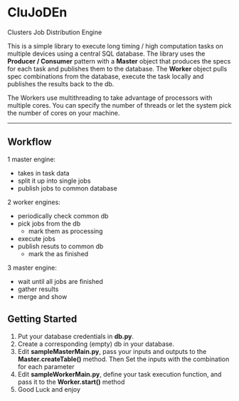 # CluJoDEn
Clusters Job Distribution Engine

This is a simple library to execute long timing / high computation tasks on multiple devices using a central SQL database. The library uses the __Producer / Consumer__ pattern with a **Master** object that produces the specs for each task and publishes them to the database. The **Worker** object pulls spec combinations from the database, execute the task locally and publishes the results back to the db.

The Workers use multithreading to take advantage of processors with multiple cores. You can specify the number of threads or let the system pick the number of cores on your machine.

---

## Workflow

1 master engine:
  - takes in task data
  - split it up into single jobs
  - publish jobs to common database

2 worker engines:
  - periodically check common db
  - pick jobs from the db
    - mark them as processing
  - execute jobs
  - publish resuts to common db
    - mark the as finished

3 master engine:
  - wait until all jobs are finished
  - gather results
  - merge and show

## Getting Started
1. Put your database credentials in __db.py__.
2. Create a corresponding (empty) db in your database.
3. Edit __sampleMasterMain.py__, pass your inputs and outputs to the **Master.createTable()** method. Then Set the inputs with the combination for each parameter
4. Edit __sampleWorkerMain.py__, define your task execution function, and pass it to the **Worker.start()** method
5. Good Luck and enjoy

